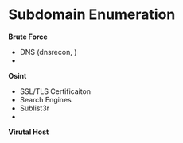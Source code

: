 # Subdomain Enumeration



**Brute Force**
- DNS (dnsrecon, )
- 
**Osint**
- SSL/TLS Certificaiton
- Search Engines
- Sublist3r
- 
**Virutal Host**
